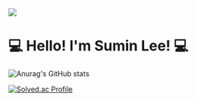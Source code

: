 <img src="https://capsule-render.vercel.app/api?type=waving&color=timeAuto&height=300&section=header&text=Yuhyeon's Github&fontSize=50" />



# 💻 Hello! I'm Sumin Lee! 💻


![Anurag's GitHub stats](https://github-readme-stats.vercel.app/api?username=sumina729&show_icons=true&theme=nightowl)

[![Solved.ac Profile](http://mazassumnida.wtf/api/generate_badge?boj=sumina729)](https://solved.ac/sumina729)


<!--
**sumina729/sumina729** is a ✨ _special_ ✨ repository because its `README.md` (this file) appears on your GitHub profile.

Here are some ideas to get you started:

- 🔭 I’m currently working on ...
- 🌱 I’m currently learning ...
- 👯 I’m looking to collaborate on ...
- 🤔 I’m looking for help with ...
- 💬 Ask me about ...
- 📫 How to reach me: ...
- 😄 Pronouns: ...
- ⚡ Fun fact: ...
-->

